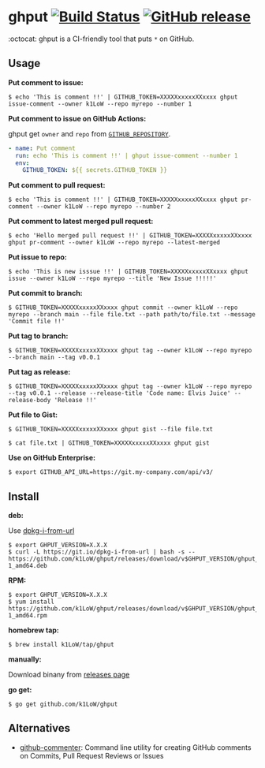 # ghput [![Build Status](https://github.com/k1LoW/ghput/workflows/build/badge.svg)](https://github.com/k1LoW/ghput/actions) [![GitHub release](https://img.shields.io/github/release/k1LoW/ghput.svg)](https://github.com/k1LoW/ghput/releases)

:octocat: ghput is a CI-friendly tool that puts `*` on GitHub.

## Usage

**Put comment to issue:**

``` console
$ echo 'This is comment !!' | GITHUB_TOKEN=XXXXXxxxxxXXxxxx ghput issue-comment --owner k1LoW --repo myrepo --number 1
```

**Put comment to issue on GitHub Actions:**

ghput get `owner` and `repo` from [`GITHUB_REPOSITORY`](https://docs.github.com/en/actions/learn-github-actions/environment-variables#default-environment-variables).

``` yaml
- name: Put comment
  run: echo 'This is comment !!' | ghput issue-comment --number 1
  env:
    GITHUB_TOKEN: ${{ secrets.GITHUB_TOKEN }}
```

**Put comment to pull request:**

``` console
$ echo 'This is comment !!' | GITHUB_TOKEN=XXXXXxxxxxXXxxxx ghput pr-comment --owner k1LoW --repo myrepo --number 2
```

**Put comment to latest merged pull request:**

``` console
$ echo 'Hello merged pull request !!' | GITHUB_TOKEN=XXXXXxxxxxXXxxxx ghput pr-comment --owner k1LoW --repo myrepo --latest-merged
```

**Put issue to repo:**

``` console
$ echo 'This is new isssue !!' | GITHUB_TOKEN=XXXXXxxxxxXXxxxx ghput issue --owner k1LoW --repo myrepo --title 'New Issue !!!!!'
```

**Put commit to branch:**

``` console
$ GITHUB_TOKEN=XXXXXxxxxxXXxxxx ghput commit --owner k1LoW --repo myrepo --branch main --file file.txt --path path/to/file.txt --message 'Commit file !!'
```

**Put tag to branch:**


``` console
$ GITHUB_TOKEN=XXXXXxxxxxXXxxxx ghput tag --owner k1LoW --repo myrepo --branch main --tag v0.0.1
```

**Put tag as release:**


``` console
$ GITHUB_TOKEN=XXXXXxxxxxXXxxxx ghput tag --owner k1LoW --repo myrepo --tag v0.0.1 --release --release-title 'Code name: Elvis Juice' --release-body 'Release !!'
```

**Put file to Gist:**

``` console
$ GITHUB_TOKEN=XXXXXxxxxxXXxxxx ghput gist --file file.txt
```

``` console
$ cat file.txt | GITHUB_TOKEN=XXXXXxxxxxXXxxxx ghput gist
```

**Use on GitHub Enterprise:**

``` console
$ export GITHUB_API_URL=https://git.my-company.com/api/v3/
```

## Install

**deb:**

Use [dpkg-i-from-url](https://github.com/k1LoW/dpkg-i-from-url)

``` console
$ export GHPUT_VERSION=X.X.X
$ curl -L https://git.io/dpkg-i-from-url | bash -s -- https://github.com/k1LoW/ghput/releases/download/v$GHPUT_VERSION/ghput_$GHPUT_VERSION-1_amd64.deb
```

**RPM:**

``` console
$ export GHPUT_VERSION=X.X.X
$ yum install https://github.com/k1LoW/ghput/releases/download/v$GHPUT_VERSION/ghput_$GHPUT_VERSION-1_amd64.rpm
```

**homebrew tap:**

```console
$ brew install k1LoW/tap/ghput
```

**manually:**

Download binany from [releases page](https://github.com/k1LoW/ghput/releases)

**go get:**

```console
$ go get github.com/k1LoW/ghput
```

## Alternatives

- [github-commenter](https://github.com/cloudposse/github-commenter): Command line utility for creating GitHub comments on Commits, Pull Request Reviews or Issues
